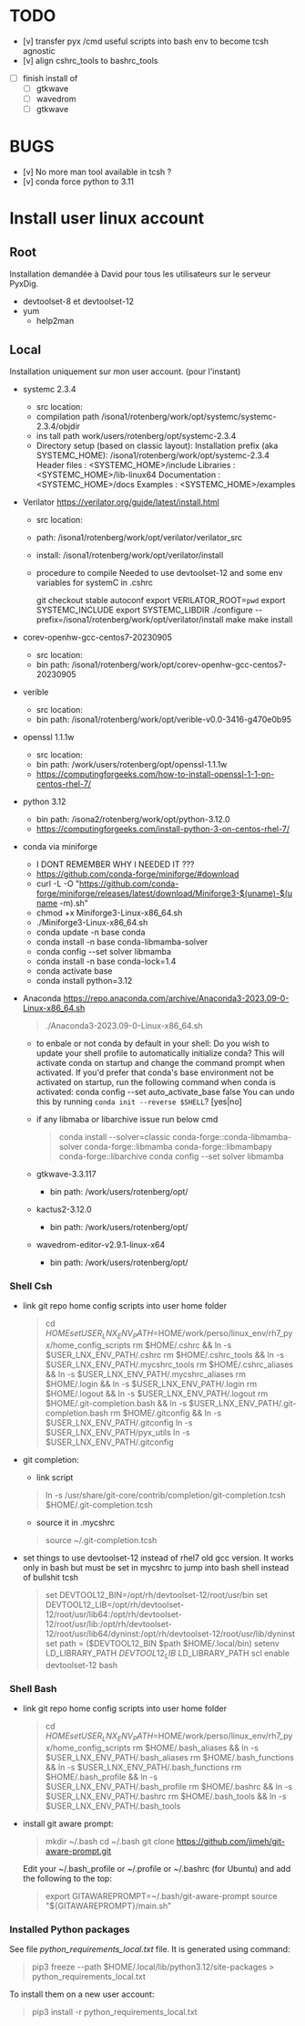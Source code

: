 
# TODO

  - [v] transfer pyx /cmd useful scripts into bash env to become tcsh agnostic
  - [v] align cshrc_tools to bashrc_tools
  - [ ] finish install of
    - [ ] gtkwave
    - [ ] wavedrom
    - [ ] gtkwave

# BUGS

- [v] No more man tool available in tcsh ?
- [v] conda force python to 3.11

# Install user linux account

## Root

Installation demandée à David pour tous les utilisateurs sur le serveur PyxDig. 

- devtoolset-8 et devtoolset-12  
- yum
  - help2man

## Local

Installation uniquement sur mon user account. (pour l'instant)

- systemc 2.3.4
  - src location:
  - compilation path /isona1/rotenberg/work/opt/systemc/systemc-2.3.4/objdir
  - ins tall path work/users/rotenberg/opt/systemc-2.3.4
  - Directory setup (based on classic layout):
        Installation prefix (aka SYSTEMC_HOME):
            /isona1/rotenberg/work/opt/systemc-2.3.4
        Header files  : <SYSTEMC_HOME>/include
        Libraries     : <SYSTEMC_HOME>/lib-linux64
        Documentation : <SYSTEMC_HOME>/docs
        Examples      : <SYSTEMC_HOME>/examples

- Verilator https://verilator.org/guide/latest/install.html 
  - src location:
  - path: /isona1/rotenberg/work/opt/verilator/verilator_src
  - install: /isona1/rotenberg/work/opt/verilator/install
  - procedure to compile
      Needed to use devtoolset-12 and some env variables for systemC in .cshrc

      git checkout stable
      autoconf
      export VERILATOR_ROOT=`pwd`
      export SYSTEMC_INCLUDE
      export SYSTEMC_LIBDIR
      ./configure --prefix=/isona1/rotenberg/work/opt/verilator/install
      make
      make install

- corev-openhw-gcc-centos7-20230905
  - src location:
  - bin path: /isona1/rotenberg/work/opt/corev-openhw-gcc-centos7-20230905

- verible
  - src location:
  - bin path: /isona1/rotenberg/work/opt/verible-v0.0-3416-g470e0b95

- openssl 1.1.1w
  - src location:
  - bin path: /work/users/rotenberg/opt/openssl-1.1.1w
  - https://computingforgeeks.com/how-to-install-openssl-1-1-on-centos-rhel-7/

- python 3.12
  - bin path: /isona2/rotenberg/work/opt/python-3.12.0
  - https://computingforgeeks.com/install-python-3-on-centos-rhel-7/

- conda via miniforge
  - I DONT REMEMBER WHY I NEEDED IT ???
  - https://github.com/conda-forge/miniforge/#download
  - curl -L -O "https://github.com/conda-forge/miniforge/releases/latest/download/Miniforge3-$(uname)-$(uname -m).sh"
  - chmod +x Miniforge3-Linux-x86_64.sh
  - ./Miniforge3-Linux-x86_64.sh
  - conda update -n base conda
  - conda install -n base conda-libmamba-solver
  - conda config --set solver libmamba
  - conda install -n base conda-lock=1.4
  - conda activate base
  - conda install python=3.12

- Anaconda
  https://repo.anaconda.com/archive/Anaconda3-2023.09-0-Linux-x86_64.sh
  > ./Anaconda3-2023.09-0-Linux-x86_64.sh
  - to enbale or not conda by default in your shell:
    Do you wish to update your shell profile to automatically initialize conda?
    This will activate conda on startup and change the command prompt when activated.
    If you'd prefer that conda's base environment not be activated on startup,
      run the following command when conda is activated:
    conda config --set auto_activate_base false
    You can undo this by running `conda init --reverse $SHELL`? [yes|no]
  - if any libmaba or libarchive issue run below cmd
    > conda install --solver=classic conda-forge::conda-libmamba-solver conda-forge::libmamba conda-forge::libmambapy conda-forge::libarchive
    > conda config --set solver libmamba

  - gtkwave-3.3.117
    - bin path: /work/users/rotenberg/opt/
    
  - kactus2-3.12.0
    - bin path: /work/users/rotenberg/opt/
    
  - wavedrom-editor-v2.9.1-linux-x64
    - bin path: /work/users/rotenberg/opt/

### Shell Csh

- link git repo home config scripts into user home folder  
  > cd $HOME
  > set USER_LNX_ENV_PATH=$HOME/work/perso/linux_env/rh7_pyx/home_config_scripts
  > rm $HOME/.cshrc && ln -s $USER_LNX_ENV_PATH/.cshrc
  > rm $HOME/.cshrc_tools && ln -s $USER_LNX_ENV_PATH/.mycshrc_tools
  > rm $HOME/.cshrc_aliases && ln -s $USER_LNX_ENV_PATH/.mycshrc_aliases
  > rm $HOME/.login && ln -s $USER_LNX_ENV_PATH/.login
  > rm $HOME/.logout && ln -s $USER_LNX_ENV_PATH/.logout
  > rm $HOME/.git-completion.bash && ln -s $USER_LNX_ENV_PATH/.git-completion.bash
  > rm $HOME/.gitconfig && ln -s $USER_LNX_ENV_PATH/.gitconfig
  > ln -s $USER_LNX_ENV_PATH/pyx_utils
  > ln -s $USER_LNX_ENV_PATH/.gitconfig

- git completion:
  - link script
  > ln -s /usr/share/git-core/contrib/completion/git-completion.tcsh $HOME/.git-completion.tcsh
  - source it in .mycshrc
  > source ~/.git-completion.tcsh

- set things to use devtoolset-12 instead of rhel7 old gcc version. It works only in bash but must be set in mycshrc to jump into bash shell instead of bullshit tcsh
  >set DEVTOOL12_BIN=/opt/rh/devtoolset-12/root/usr/bin
  >set DEVTOOL12_LIB=/opt/rh/devtoolset-12/root/usr/lib64:/opt/rh/devtoolset-12/root/usr/lib:/opt/rh/devtoolset-12/root/usr/lib64/dyninst:/opt/rh/devtoolset-12/root/usr/lib/dyninst
  >set path = ($DEVTOOL12_BIN $path $HOME/.local/bin)
  >setenv LD_LIBRARY_PATH $DEVTOOL12_LIB\:$LD_LIBRARY_PATH
  >scl enable devtoolset-12 bash

### Shell Bash

- link git repo home config scripts into user home folder
  > cd $HOME
  > set USER_LNX_ENV_PATH=$HOME/work/perso/linux_env/rh7_pyx/home_config_scripts
  > rm $HOME/.bash_aliases && ln -s $USER_LNX_ENV_PATH/.bash_aliases
  > rm $HOME/.bash_functions && ln -s $USER_LNX_ENV_PATH/.bash_functions
  > rm $HOME/.bash_profile && ln -s $USER_LNX_ENV_PATH/.bash_profile
  > rm $HOME/.bashrc && ln -s $USER_LNX_ENV_PATH/.bashrc
  > rm $HOME/.bash_tools && ln -s $USER_LNX_ENV_PATH/.bash_tools

- install git aware prompt:
  > mkdir ~/.bash
  > cd ~/.bash
  > git clone https://github.com/jimeh/git-aware-prompt.git
  
  Edit your ~/.bash_profile or ~/.profile or ~/.bashrc (for Ubuntu) and add the following to the top:
  > export GITAWAREPROMPT=~/.bash/git-aware-prompt
  > source "${GITAWAREPROMPT}/main.sh"

### Installed Python packages

See file *python_requirements_local.txt* file.
It is generated using command:
> pip3 freeze --path $HOME/.local/lib/python3.12/site-packages > python_requirements_local.txt

To install them on a new user account:
> pip3 install -r python_requirements_local.txt